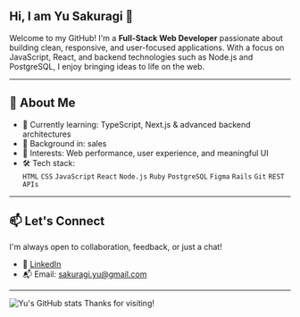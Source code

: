## Hi, I am Yu Sakuragi 👋

Welcome to my GitHub! I'm a **Full-Stack Web Developer** passionate about building clean, responsive, and user-focused applications. With a focus on JavaScript, React, and backend technologies such as Node.js and PostgreSQL, I enjoy bringing ideas to life on the web.

---

## 🚀 About Me
- 🌱 Currently learning: TypeScript, Next.js & advanced backend architectures  
- 🧠 Background in: sales  
- 🎯 Interests: Web performance, user experience, and meaningful UI  
- 🛠️ Tech stack:  
  `HTML` `CSS` `JavaScript` `React` `Node.js` `Ruby` `PostgreSQL` `Figma` `Rails` `Git` `REST APIs`

---

## 📫 Let's Connect

I'm always open to collaboration, feedback, or just a chat!
 
- 💼 [LinkedIn](https://linkedin.com/in/yu-sakuragi)  
- 📬 Email: sakuragi.yu@gmail.com

---
![Yu's GitHub stats](https://github-readme-stats.vercel.app/api?username=yusakuragi14&theme=ambient_gradient&show_icons=true)
Thanks for visiting!
